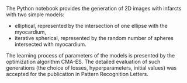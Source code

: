 The Python notebook provides the generation of 2D images with infarcts with two simple models:
- elliptical, represented by the intersection of one ellipse with the myocardium,
- iterative spherical, represented by the random number of spheres intersected with myocardium.

The learning process of parameters of the models is presented by the optimization algorithm CMA-ES.
The detailed evaluation of such generations (the choice of losses, hyperparameters, initial values) was accepted for the publication in Pattern Recognition Letters.
